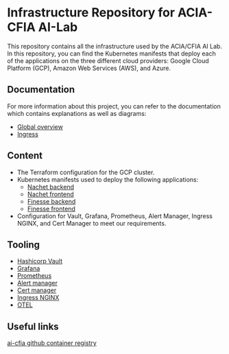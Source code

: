 # Infrastructure Repository for ACIA-CFIA AI-Lab

This repository contains all the infrastructure used by the ACIA/CFIA AI Lab.
In this repository, you can find the Kubernetes manifests that deploy each of
the applications on the three different cloud providers: Google Cloud Platform
(GCP), Amazon Web Services (AWS), and Azure.

## Documentation

For more information about this project, you can refer to the documentation
which contains explanations as well as diagrams:

- [Global overview](docs/generic-achitecture.md)
- [Ingress](docs/multi-layered-application.md)

## Content

- The Terraform configuration for the GCP cluster.
- Kubernetes manifests used to deploy the following applications:
    - [Nachet backend](https://github.com/ai-cfia/nachet-backend)
    - [Nachet frontend](https://github.com/ai-cfia/nachet-frontend)
    - [Finesse backend](https://github.com/ai-cfia/finesse-backend)
    - [Finesse frontend](https://github.com/ai-cfia/finesse-frontend)
- Configuration for Vault, Grafana, Prometheus, Alert Manager, Ingress NGINX,
and Cert Manager to meet our requirements.

## Tooling

- [Hashicorp Vault](https://www.vaultproject.io/)
- [Grafana](https://grafana.com/)
- [Prometheus](https://prometheus.io/docs/visualization/grafana/)
- [Alert manager](https://github.com/prometheus/alertmanager)
- [Cert manager](https://cert-manager.io/)
- [Ingress NGINX](https://docs.nginx.com/nginx-ingress-controller/)
- [OTEL](https://opentelemetry.io/)

## Useful links

[ai-cfia github container registry](https://github.com/orgs/ai-cfia/packages)
